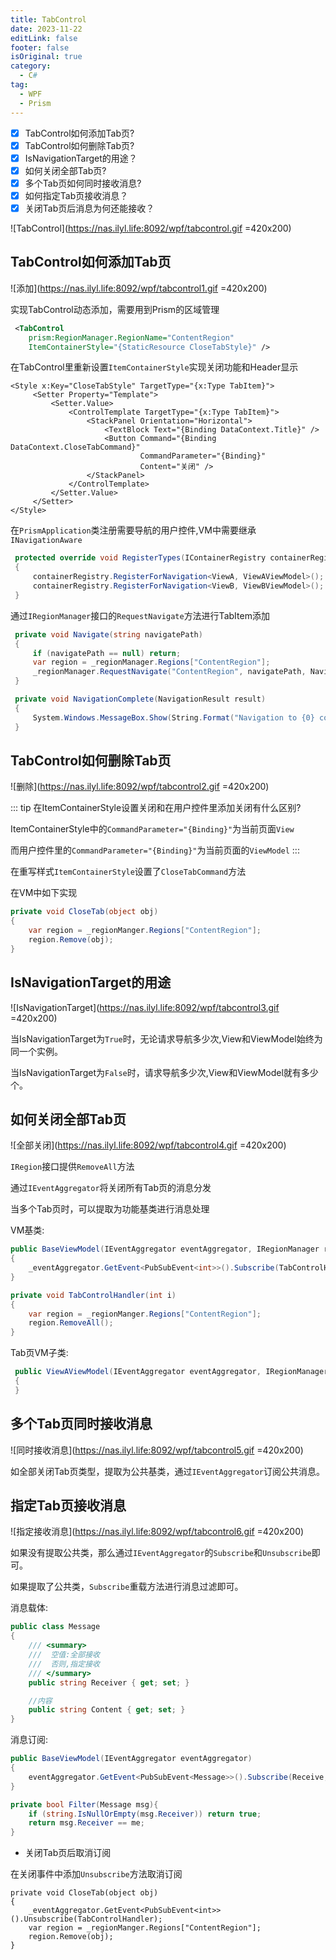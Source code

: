 ```yaml
---
title: TabControl
date: 2023-11-22
editLink: false
footer: false
isOriginal: true
category:
  - C#
tag:
  - WPF
  - Prism
---
```


- [x] TabControl如何添加Tab页?
- [x] TabControl如何删除Tab页?
- [x] IsNavigationTarget的用途？
- [x] 如何关闭全部Tab页?
- [x] 多个Tab页如何同时接收消息?
- [x] 如何指定Tab页接收消息？
- [x] 关闭Tab页后消息为何还能接收？

![TabControl](https://nas.ilyl.life:8092/wpf/tabcontrol.gif =420x200)

## TabControl如何添加Tab页

![添加](https://nas.ilyl.life:8092/wpf/tabcontrol1.gif =420x200)

实现TabControl动态添加，需要用到Prism的区域管理

```xml
 <TabControl
    prism:RegionManager.RegionName="ContentRegion"
    ItemContainerStyle="{StaticResource CloseTabStyle}" />
```

在TabControl里重新设置`ItemContainerStyle`实现关闭功能和Header显示

```xml{6-8}
<Style x:Key="CloseTabStyle" TargetType="{x:Type TabItem}">
     <Setter Property="Template">
         <Setter.Value>
             <ControlTemplate TargetType="{x:Type TabItem}">
                 <StackPanel Orientation="Horizontal">
                     <TextBlock Text="{Binding DataContext.Title}" />
                     <Button Command="{Binding DataContext.CloseTabCommand}"
                             CommandParameter="{Binding}"
                             Content="关闭" />
                 </StackPanel>
             </ControlTemplate>
         </Setter.Value>
     </Setter>
</Style>
```

在`PrismApplication`类注册需要导航的用户控件,VM中需要继承`INavigationAware`

```cs
 protected override void RegisterTypes(IContainerRegistry containerRegistry)
 {
     containerRegistry.RegisterForNavigation<ViewA, ViewAViewModel>();
     containerRegistry.RegisterForNavigation<ViewB, ViewBViewModel>();
 }
```

通过`IRegionManager`接口的`RequestNavigate`方法进行TabItem添加

```cs
 private void Navigate(string navigatePath)
 {
     if (navigatePath == null) return;
     var region = _regionManager.Regions["ContentRegion"];
     _regionManager.RequestNavigate("ContentRegion", navigatePath, NavigationComplete);
 }

 private void NavigationComplete(NavigationResult result)
 {
     System.Windows.MessageBox.Show(String.Format("Navigation to {0} complete. ", result.Context.Uri));
 }
```

## TabControl如何删除Tab页

![删除](https://nas.ilyl.life:8092/wpf/tabcontrol2.gif =420x200)

::: tip
在ItemContainerStyle设置关闭和在用户控件里添加关闭有什么区别?

ItemContainerStyle中的`CommandParameter="{Binding}"`为当前页面`View`

而用户控件里的`CommandParameter="{Binding}"`为当前页面的`ViewModel`
:::

在重写样式`ItemContainerStyle`设置了`CloseTabCommand`方法

在VM中如下实现

```cs
private void CloseTab(object obj)
{
    var region = _regionManger.Regions["ContentRegion"];
    region.Remove(obj);
}
```

## IsNavigationTarget的用途

![IsNavigationTarget](https://nas.ilyl.life:8092/wpf/tabcontrol3.gif =420x200)

当IsNavigationTarget为`True`时，无论请求导航多少次,View和ViewModel始终为同一个实例。

当IsNavigationTarget为`False`时，请求导航多少次,View和ViewModel就有多少个。

## 如何关闭全部Tab页

![全部关闭](https://nas.ilyl.life:8092/wpf/tabcontrol4.gif =420x200)

`IRegion`接口提供`RemoveAll`方法

通过`IEventAggregator`将关闭所有Tab页的消息分发

当多个Tab页时，可以提取为功能基类进行消息处理

VM基类:

```cs
public BaseViewModel(IEventAggregator eventAggregator, IRegionManager regionManger)
{
    _eventAggregator.GetEvent<PubSubEvent<int>>().Subscribe(TabControlHandler);
}

private void TabControlHandler(int i)
{
    var region = _regionManger.Regions["ContentRegion"];
    region.RemoveAll();
}
```

Tab页VM子类:

```cs
 public ViewAViewModel(IEventAggregator eventAggregator, IRegionManager regionManager) : base(eventAggregator,regionManager)
 {
 }
```

## 多个Tab页同时接收消息

![同时接收消息](https://nas.ilyl.life:8092/wpf/tabcontrol5.gif =420x200)

如全部关闭Tab页类型，提取为公共基类，通过`IEventAggregator`订阅公共消息。

## 指定Tab页接收消息

![指定接收消息](https://nas.ilyl.life:8092/wpf/tabcontrol6.gif =420x200)

如果没有提取公共类，那么通过`IEventAggregator`的`Subscribe`和`Unsubscribe`即可。

如果提取了公共类，`Subscribe`重载方法进行消息过滤即可。

消息载体:

```cs
public class Message
{
    /// <summary>
    ///  空值:全部接收
    ///  否则,指定接收
    /// </summary>
    public string Receiver { get; set; }

    //内容
    public string Content { get; set; }
}
```

消息订阅:

```cs
public BaseViewModel(IEventAggregator eventAggregator)
{
    eventAggregator.GetEvent<PubSubEvent<Message>>().Subscribe(Receive, Filter);
}

private bool Filter(Message msg){
    if (string.IsNullOrEmpty(msg.Receiver)) return true;
    return msg.Receiver == me;
}
```

- 关闭Tab页后取消订阅

在关闭事件中添加`Unsubscribe`方法取消订阅

```cs{3}
private void CloseTab(object obj)
{
    _eventAggregator.GetEvent<PubSubEvent<int>>().Unsubscribe(TabControlHandler);
    var region = _regionManger.Regions["ContentRegion"];
    region.Remove(obj);
}
```
